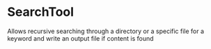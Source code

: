 # SearchTool
Allows recursive searching through a directory or a specific file for a keyword and write an output file if content is found
